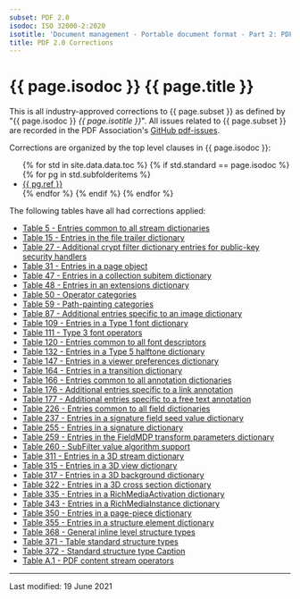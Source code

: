 ```yaml
---
subset: PDF 2.0
isodoc: ISO 32000-2:2020
isotitle: 'Document management - Portable document format - Part 2: PDF 2.0'
title: PDF 2.0 Corrections
---
```


<h1>{{ page.isodoc }} {{ page.title }}</h1>

<p>
This is all industry-approved corrections to {{ page.subset }} as defined by "{{ page.isodoc }} <i>{{ page.isotitle }}</i>".
All issues related to {{ page.subset }} are recorded in the PDF Association's <a href="https://github.com/pdf-association/pdf-issues" target="_blank">GitHub pdf-issues</a>.
</p>

<p>Corrections are organized by the top level clauses in {{ page.isodoc }}:</p>

<ul>
    {% for std in site.data.data.toc %}
         {% if std.standard == page.isodoc %}
            {% for pg in std.subfolderitems %}
            <li><a href="{{ pg.url }}" target="github">{{ pg.ref }}</a></li>
           {% endfor %}
        {% endif %}
    {% endfor %}
</ul>

<p>The following tables have all had corrections applied:</p>
<ul>
<li><a href="clause07.md#Table5">Table 5 - Entries common to all stream dictionaries</a></li>
<li><a href="clause07.md#Table15">Table 15 - Entries in the file trailer dictionary</a></li>
<li><a href="clause07.md#Table27">Table 27 - Additional crypt filter dictionary entries for public-key security handlers</a></li>
<li><a href="clause07.md#Table31">Table 31 - Entries in a page object</a></li>
<li><a href="clause07.md#Table47">Table 47 - Entries in a collection subitem dictionary</a></li>
<li><a href="clause07.md#Table48">Table 48 - Entries in an extensions dictionary</a></li>
<li><a href="clause08.md#Table50">Table 50 - Operator categories</a></li>
<li><a href="clause08.md#Table59">Table 59 - Path-painting categories</a></li>
<li><a href="clause08.md#Table87">Table 87 - Additional entries specific to an image dictionary</a></li>
<li><a href="clause09.md#Table109">Table 109 - Entries in a Type 1 font dictionary</a></li>
<li><a href="clause09.md#Table111">Table 111 - Type 3 font operators</a></li>
<li><a href="clause09.md#Table120">Table 120 - Entries common to all font descriptors</a></li>
<li><a href="clause10.md#Table132">Table 132 - Entries in a Type 5 halftone dictionary</a></li>
<li><a href="clause12.md#Table147">Table 147 - Entries in a viewer preferences dictionary</a></li>
<li><a href="clause12.md#Table164">Table 164 - Entries in a transition dictionary</a></li>
<li><a href="clause12.md#Table166">Table 166 - Entries common to all annotation dictionaries</a></li>
<li><a href="clause12.md#Table176">Table 176 - Additional entries specific to a link annotation</a></li>
<li><a href="clause12.md#Table177">Table 177 - Additional entries specific to a free text annotation</a></li>
<li><a href="clause12.md#Table226">Table 226 - Entries common to all field dictionaries</a></li>
<li><a href="clause12.md#Table237">Table 237 - Entries in a signature field seed value dictionary</a></li>
<li><a href="clause12.md#Table255">Table 255 - Entries in a signature dictionary</a></li>
<li><a href="clause12.md#Table259">Table 259 - Entries in the FieldMDP transform parameters dictionary</a></li>
<li><a href="clause12.md#Table260">Table 260 - SubFilter value algorithm support</a></li>
<li><a href="clause13.md#Table311">Table 311 - Entries in a 3D stream dictionary</a></li>
<li><a href="clause13.md#Table315">Table 315 - Entries in a 3D view dictionary</a></li>
<li><a href="clause13.md#Table317">Table 317 - Entries in a 3D background dictionary</a></li>
<li><a href="clause13.md#Table322">Table 322 - Entries in a 3D cross section dictionary</a></li>
<li><a href="clause13.md#Table335">Table 335 - Entries in a RichMediaActivation dictionary</a></li>
<li><a href="clause13.md#Table343">Table 343 - Entries in a RichMediaInstance dictionary</a></li>
<li><a href="clause14.md#Table350">Table 350 - Entries in a page-piece dictionary</a></li>
<li><a href="clause14.md#Table355">Table 355 - Entries in a structure element dictionary</a></li>
<li><a href="clause14.md#Table368">Table 368 - General inline level structure types</a></li>
<li><a href="clause14.md#Table371">Table 371 - Table standard structure types</a></li>
<li><a href="clause14.md#Table372">Table 372 - Standard structure type Caption</a></li>
<li><a href="clauseAnnexA.md#TableA.1">Table A.1 - PDF content stream operators</a></li>
</ul>

<hr>
<p class="footnote">Last modified: 19 June 2021</p>
